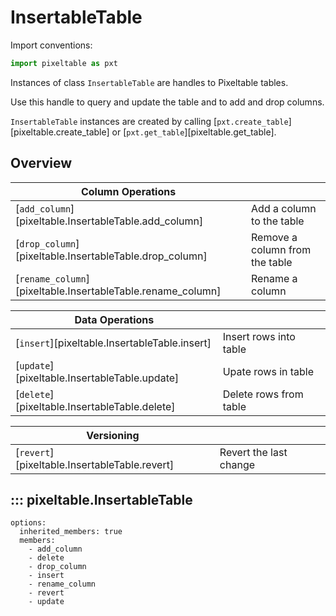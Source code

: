 # InsertableTable

Import conventions:
```python
import pixeltable as pxt
```

Instances of class `InsertableTable` are handles to Pixeltable tables.

Use this handle to query and update the table and to add and drop columns.

`InsertableTable` instances are created by calling [`pxt.create_table`][pixeltable.create_table]
or [`pxt.get_table`][pixeltable.get_table].

## Overview
| Column Operations                                           |                                |
|-------------------------------------------------------------|--------------------------------|
| [`add_column`][pixeltable.InsertableTable.add_column]       | Add a column to the table      |
| [`drop_column`][pixeltable.InsertableTable.drop_column]     | Remove a column from the table |
| [`rename_column`][pixeltable.InsertableTable.rename_column] | Rename a column                |

| Data Operations                               |                        |
|-----------------------------------------------|------------------------|
| [`insert`][pixeltable.InsertableTable.insert] | Insert rows into table |
| [`update`][pixeltable.InsertableTable.update] | Upate rows in table    |
| [`delete`][pixeltable.InsertableTable.delete] | Delete rows from table |

| Versioning                                    |                        |
|-----------------------------------------------|------------------------|
| [`revert`][pixeltable.InsertableTable.revert] | Revert the last change |

## ::: pixeltable.InsertableTable
    options:
      inherited_members: true
      members:
        - add_column
        - delete
        - drop_column
        - insert
        - rename_column
        - revert
        - update
